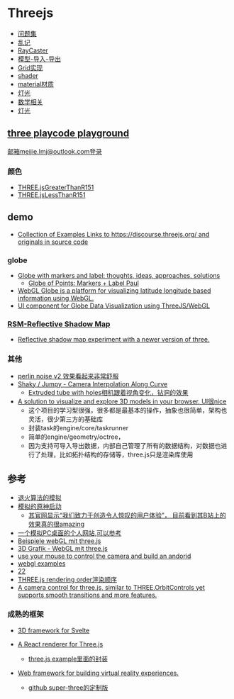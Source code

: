 # Threejs

- [问题集](/cg/threejs/use.md)
- [乱记](/cg/threejs/threejs.md)
- [RayCaster](/cg/threejs/raycaster.md)
- [模型-导入-导出](/cg/threejs/model.md)
- [Grid实现](/cg/tools/grid.md)
- [shader](/cg/threejs/shader.md)
- [material材质](/cg/threejs/material.md)
- [灯光](/cg/lighting/light.md)
- [数学相关](/cg/threejs/math.md)
- [灯光](/cg/tools/camera.md)

## [three playcode playground](https://playcode.io/)
邮箱meijie.lmj@outlook.com登录

### 颜色
- [THREE.jsGreaterThanR151](https://playcode.io/1992266)
- [THREE.jsLessThanR151](https://playcode.io/1992266)

## demo

- [Collection of Examples Links to https://discourse.threejs.org/ and originals in source code ](https://hofk.de/main/discourse.threejs/)

### globe

- [Globe with markers and label: thoughts, ideas, approaches, solutions](https://discourse.threejs.org/t/globe-with-markers-and-label-thoughts-ideas-approaches-solutions/34995)
    - [Globe of Points: Markers + Label Paul ](https://codepen.io/prisoner849/pen/oNopjyb)    
- [WebGL Globe is a platform for visualizing latitude longitude based information using WebGL. ](https://github.com/dataarts/webgl-globe)
- [UI component for Globe Data Visualization using ThreeJS/WebGL ](https://github.com/vasturiano/globe.gl)

### [RSM-Reflective Shadow Map](http://www.klayge.org/material/3_12/GI/rsm.pdf)

- [Reflective shadow map experiment with a newer version of three.](https://github.com/lmj01/rsm)

### 其他

- [perlin noise v2,效果看起来非常舒服](https://codepen.io/vcomics/pen/RwQgXzv)
- [Shaky / Jumpy - Camera Interpolation Along Curve](https://discourse.threejs.org/t/shaky-jumpy-camera-interpolation-along-curve/52278/2)
    - [Extruded tube with holes相机跟着视角变化，钻洞的效果](https://codepen.io/boytchev/pen/poxpGZN)
- [A solution to visualize and explore 3D models in your browser. UI很nice](https://github.com/kovacsv/Online3DViewer)
    - 这个项目的学习型很强，很多都是最基本的操作，抽象也很简单，架构也灵活，很少第三方的基础库
    - 封装task的engine/core/taskrunner
    - 简单的engine/geometry/octree，
    - 因为支持可导入导出数据，内部自己管理了所有的数据结构，对数据也进行了处理，比如拓扑结构的存储等，three.js只是渲染库使用

## 参考

- [退火算法的模拟](https://github.com/algorithmx/WiresSA/blob/main/wires.html)
- [模拟的原神启动](https://github.com/gamemcu/www-genshin)
    - [其官网显示“我们致力于创造令人惊叹的用户体验”， 目前看到其B站上的效果真的很amazing](https://gamemcu.com/)
- [一个模拟PC桌面的个人网站,可以参考](https://henryheffernan.com/)
- [Beispiele webGL mit three.js ](https://hofk.de/main/threejs/)
- [3D Grafik - WebGL mit three.js](https://xprofan.net/intl/de/php,html,js/3d-grafik-webgl-mit-three-js/)
- [use your mouse to control the camera and build an andorid](https://hofk.de/main/threejs/raycaster/raycaster.html)
- [webgl examples](https://alteredqualia.com/)
- [22](https://github.com/brunosimon/folio-2019)
- [THREE.js rendering order渲染顺序](https://segmentfault.com/a/1190000041221932/en)
- [A camera control for three.js, similar to THREE.OrbitControls yet supports smooth transitions and more features. ](https://github.com/lmj01/camera-controls)

### 成熟的框架

- [3D framework for Svelte ](https://github.com/threlte/threlte)

- [A React renderer for Three.js ](https://github.com/pmndrs/react-three-fiber)
    - [three.js example里面的封装](https://github.com/pmndrs/three-stdlib)
    
- [Web framework for building virtual reality experiences. ](https://github.com/aframevr/aframe)
    - [github super-three的定制版](https://github.com/supermedium/three.js)
